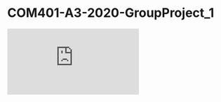 # COM401-A3-2020-GroupProject_1
![file](https://github.com/MIETDevelopers/COM401-A3-2020-GroupProject_1/blob/main/Report.pdf)
